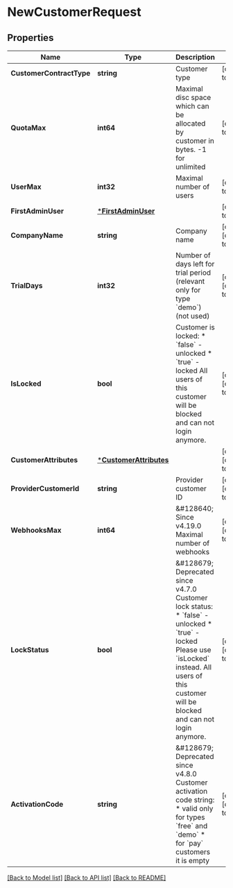 # NewCustomerRequest

## Properties
Name | Type | Description | Notes
------------ | ------------- | ------------- | -------------
**CustomerContractType** | **string** | Customer type | [default to null]
**QuotaMax** | **int64** | Maximal disc space which can be allocated by customer in bytes. -1 for unlimited | [default to null]
**UserMax** | **int32** | Maximal number of users | [default to null]
**FirstAdminUser** | [***FirstAdminUser**](FirstAdminUser.md) |  | [default to null]
**CompanyName** | **string** | Company name | [optional] [default to null]
**TrialDays** | **int32** | Number of days left for trial period (relevant only for type &#x60;demo&#x60;)  (not used) | [optional] [default to null]
**IsLocked** | **bool** | Customer is locked:  * &#x60;false&#x60; - unlocked  * &#x60;true&#x60; - locked    All users of this customer will be blocked and can not login anymore. | [optional] [default to false]
**CustomerAttributes** | [***CustomerAttributes**](CustomerAttributes.md) |  | [optional] [default to null]
**ProviderCustomerId** | **string** | Provider customer ID | [optional] [default to null]
**WebhooksMax** | **int64** | &amp;#128640; Since v4.19.0  Maximal number of webhooks | [optional] [default to null]
**LockStatus** | **bool** | &amp;#128679; Deprecated since v4.7.0  Customer lock status:  * &#x60;false&#x60; - unlocked  * &#x60;true&#x60; - locked    Please use &#x60;isLocked&#x60; instead.  All users of this customer will be blocked and can not login anymore. | [optional] [default to false]
**ActivationCode** | **string** | &amp;#128679; Deprecated since v4.8.0  Customer activation code string:  * valid only for types &#x60;free&#x60; and &#x60;demo&#x60;  * for &#x60;pay&#x60; customers it is empty | [optional] [default to null]

[[Back to Model list]](../README.md#documentation-for-models) [[Back to API list]](../README.md#documentation-for-api-endpoints) [[Back to README]](../README.md)


